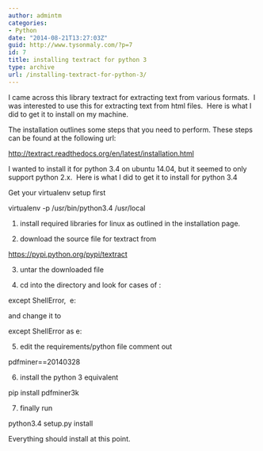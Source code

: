 ```yaml
---
author: admintm
categories:
- Python
date: "2014-08-21T13:27:03Z"
guid: http://www.tysonmaly.com/?p=7
id: 7
title: installing textract for python 3
type: archive
url: /installing-textract-for-python-3/
---
```


I came across this library textract for extracting text from various formats.  I was interested to use this for extracting text from html files.  Here is what I did to get it to install on my machine.

The installation outlines some steps that you need to perform. These steps can be found at the following url:

http://textract.readthedocs.org/en/latest/installation.html

I wanted to install it for python 3.4 on ubuntu 14.04, but it seemed to only support python 2.x.  Here is what I did to get it to install for python 3.4

Get your virtualenv setup first

virtualenv -p /usr/bin/python3.4 /usr/local

1. install required libraries for linux as outlined in the installation page.

2. download the source file for textract from

https://pypi.python.org/pypi/textract

3. untar the downloaded file

4. cd into the directory and look for cases of :

except ShellError,  e:

and change it to

except ShellError as e:

5. edit the requirements/python file comment out

pdfminer==20140328

6. install the python 3 equivalent

pip install pdfminer3k

7. finally run

python3.4 setup.py install

Everything should install at this point.

